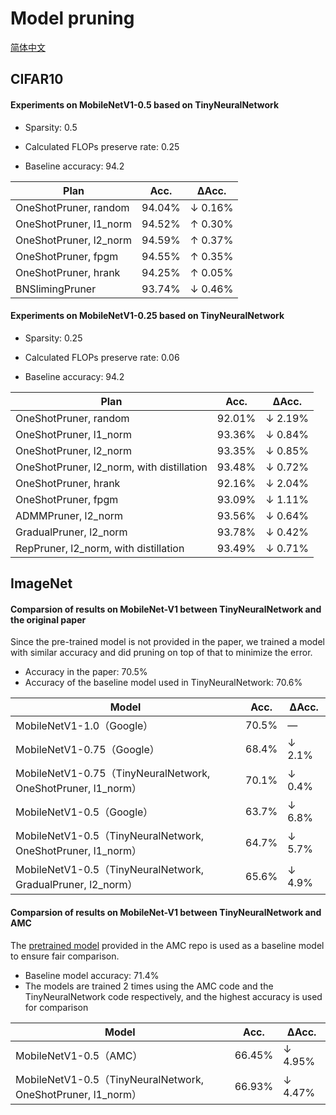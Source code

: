 # Model pruning
[简体中文](README_zh-CN.md)

## CIFAR10

#### Experiments on MobileNetV1-0.5 based on TinyNeuralNetwork

+ Sparsity: 0.5
+ Calculated FLOPs preserve rate: 0.25

+ Baseline accuracy: 94.2

| Plan                   | Acc.   |   ΔAcc.  |
| ---------------------- | ------ | -------- |
| OneShotPruner, random  | 94.04% | ↓ 0.16%  |
| OneShotPruner, l1_norm | 94.52% | ↑ 0.30%  |
| OneShotPruner, l2_norm | 94.59% | ↑ 0.37%  |
| OneShotPruner, fpgm    | 94.55% | ↑ 0.35%  |
| OneShotPruner, hrank   | 94.25% | ↑ 0.05%  |
| BNSlimingPruner        | 93.74% | ↓ 0.46%  |



#### Experiments on MobileNetV1-0.25 based on TinyNeuralNetwork

+ Sparsity: 0.25
+ Calculated FLOPs preserve rate: 0.06

+ Baseline accuracy: 94.2

| Plan                                       | Acc.   |   ΔAcc.  |
| ------------------------------------------ | ------ | -------- |
| OneShotPruner, random                      | 92.01% | ↓ 2.19%  |
| OneShotPruner, l1_norm                     | 93.36% | ↓ 0.84%  |
| OneShotPruner, l2_norm                     | 93.35% | ↓ 0.85%  |
| OneShotPruner, l2_norm, with distillation  | 93.48% | ↓ 0.72%  |
| OneShotPruner, hrank                       | 92.16% | ↓ 2.04%  |
| OneShotPruner, fpgm                        | 93.09% | ↓ 1.11%  |
| ADMMPruner, l2_norm                        | 93.56% | ↓ 0.64%  |
| GradualPruner, l2_norm                     | 93.78% | ↓ 0.42%  |
| RepPruner, l2_norm, with distillation      | 93.49% | ↓ 0.71%  |



## ImageNet

#### Comparsion of results on MobileNet-V1 between TinyNeuralNetwork and the original paper

Since the pre-trained model is not provided in the paper, we trained a model with similar accuracy and did pruning on top of that to minimize the error.
+ Accuracy in the paper: 70.5%
+ Accuracy of the baseline model used in TinyNeuralNetwork: 70.6%


| Model                                             | Acc.   |   ΔAcc.  |
| ------------------------------------------------- | ----- | -------- |
| MobileNetV1-1.0（Google）                          | 70.5% | —        |
| MobileNetV1-0.75（Google）                         | 68.4% | ↓ 2.1%   |
| MobileNetV1-0.75（TinyNeuralNetwork, OneShotPruner, l1_norm） | 70.1% | ↓ 0.4%   |
| MobileNetV1-0.5（Google）                          | 63.7% | ↓ 6.8%   |
| MobileNetV1-0.5（TinyNeuralNetwork, OneShotPruner, l1_norm）  | 64.7% | ↓ 5.7%   |
| MobileNetV1-0.5（TinyNeuralNetwork, GradualPruner, l2_norm）  | 65.6% | ↓ 4.9%   |

#### Comparsion of results on MobileNet-V1 between TinyNeuralNetwork and AMC

The [pretrained model](https://github.com/mit-han-lab/amc-models#download-the-pretrained-models) provided in the AMC repo is used as a baseline model to ensure fair comparison.
+ Baseline model accuracy: 71.4%
+ The models are trained 2 times using the AMC code and the TinyNeuralNetwork code respectively, and the highest accuracy is used for comparison

| Model                                             | Acc.   |   ΔAcc.  |
| ------------------------------------------------- | ------ | -------- |
| MobileNetV1-0.5（AMC）                            | 66.45% | ↓ 4.95%  |
| MobileNetV1-0.5（TinyNeuralNetwork, OneShotPruner, l1_norm） | 66.93% | ↓ 4.47%  |


